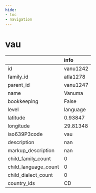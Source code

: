 ```yaml
---
hide:
- toc
- navigation
---
```

# vau
|                      | info     |
|:---------------------|:---------|
| id                   | vanu1242 |
| family_id            | atla1278 |
| parent_id            | vanu1247 |
| name                 | Vanuma   |
| bookkeeping          | False    |
| level                | language |
| latitude             | 0.93847  |
| longitude            | 29.81348 |
| iso639P3code         | vau      |
| description          | nan      |
| markup_description   | nan      |
| child_family_count   | 0        |
| child_language_count | 0        |
| child_dialect_count  | 0        |
| country_ids          | CD       |